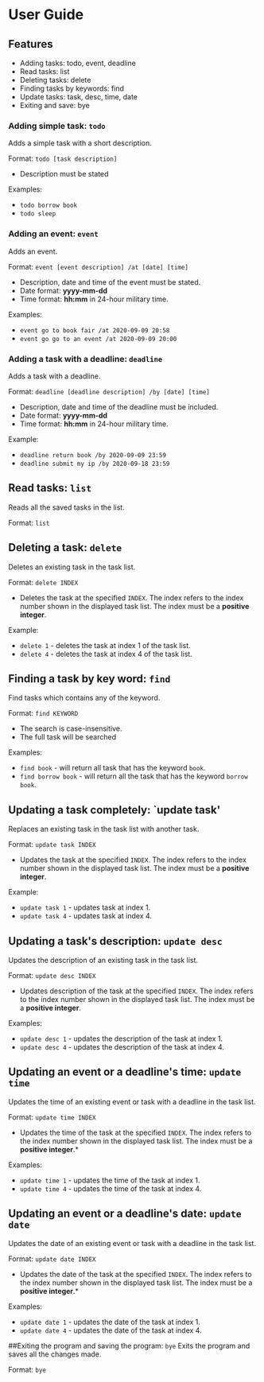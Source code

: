 # User Guide

## Features 
* Adding tasks: todo, event, deadline
* Read tasks: list
* Deleting tasks: delete
* Finding tasks by keywords: find
* Update tasks: task, desc, time, date
* Exiting and save: bye  

### Adding simple task: `todo` 
Adds a simple task with a short description.

Format: `todo [task description]`
* Description must be stated

Examples: 
* `todo borrow book`
* `todo sleep`
  
### Adding an event: `event`
Adds an event. 

Format: `event [event description] /at [date] [time]` 
* Description, date and time of the event must be stated.
* Date format: **yyyy-mm-dd**
* Time format: **hh:mm** in 24-hour military time.

Examples: 
* `event go to book fair /at 2020-09-09 20:58`
* `event go go to an event /at 2020-09-09 20:00`

### Adding a task with a deadline: `deadline`
Adds a task with a deadline.

Format: `deadline [deadline description] /by [date] [time]`
* Description, date and time of the deadline must be included.
* Date format: **yyyy-mm-dd**
* Time format: **hh:mm** in 24-hour military time.

Example: 
* `deadline return book /by 2020-09-09 23:59`
* `deadline submit my ip /by 2020-09-18 23:59`

## Read tasks: `list`
Reads all the saved tasks in the list.

Format: `list`

## Deleting a task: `delete`
Deletes an existing task in the task list.

Format: `delete INDEX`
* Deletes the task at the specified `INDEX`. The index refers to the index number shown in the displayed task list.
The index must be a **positive integer**.

Example: 
* `delete 1` - deletes the task at index 1 of the task list.
* `delete 4` - deletes the task at index 4 of the task list.

## Finding a task by key word: `find`
Find tasks which contains any of the keyword.

Format: `find KEYWORD`
* The search is case-insensitive.
* The full task will be searched 

Examples: 
* `find book` - will return all task that has the keyword `book`.
* `find borrow book` - will return all the task that has the keyword `borrow book`.
 
## Updating a task completely: `update task'
Replaces an existing task in the task list with another task. 

Format: `update task INDEX`
* Updates the task at the specified `INDEX`. The index refers to the index number shown in the displayed task list.
The index must be a **positive integer**.

Example: 
* `update task 1` - updates task at index 1.
* `update task 4` - updates task at index 4.

## Updating a task's description: `update desc`
Updates the description of an existing task in the task list.

Format: `update desc INDEX`
* Updates description of the task at the specified `INDEX`. The index refers to the index number shown in the displayed task list.
The index must be a **positive integer**.

Examples:
* `update desc 1` - updates the description of the task at index 1.
* `update desc 4` - updates the description of the task at index 4.

## Updating an event or a deadline's time: `update time`
Updates the time of an existing event or task with a deadline in the task list.

Format: `update time INDEX`
* Updates the time of the task at the specified `INDEX`. The index refers to the index number shown in the displayed task list.
The index must be a **positive integer**.*

Examples: 
* `update time 1` - updates the time of the task at index 1.
* `update time 4` - updates the time of the task at index 4.

## Updating an event or a deadline's date: `update date`
Updates the date of an existing event or task with a deadline in the task list.

Format: `update date INDEX`
* Updates the date of the task at the specified `INDEX`. The index refers to the index number shown in the displayed task list.
The index must be a **positive integer**.*

Examples: 
* `update date 1` - updates the date of the task at index 1.
* `update date 4` - updates the date of the task at index 4.

##Exiting the program and saving the program: `bye`
Exits the program and saves all the changes made. 

Format: `bye`
